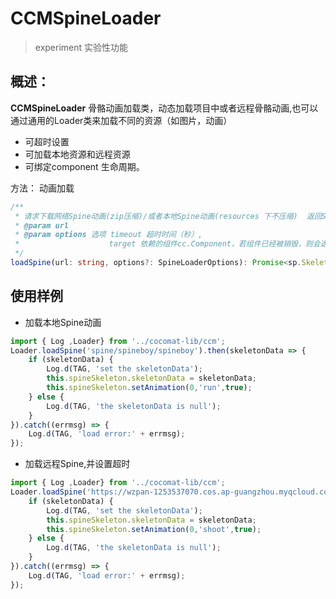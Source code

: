 # CCMSpineLoader
> experiment 实验性功能
## 概述：

**CCMSpineLoader** 骨骼动画加载类，动态加载项目中或者远程骨骼动画,也可以通过通用的Loader类来加载不同的资源（如图片，动画）

* 可超时设置
* 可加载本地资源和远程资源
* 可绑定component 生命周期。

方法： 动画加载

```typescript
/**
 * 请求下载网络Spine动画(zip压缩)/或者本地Spine动画(resources 下不压缩)  返回SkeletonData信息
 * @param url
 * @param options 选项 timeout 超时时间（秒）,
 *                    target 依赖的组件cc.Component，若组件已经被销毁，则会返回已销毁异常，需要catch          
 */
loadSpine(url: string, options?: SpineLoaderOptions): Promise<sp.SkeletonData>;
```

## 使用样例

* 加载本地Spine动画

```typescript
import { Log ,Loader} from '../cocomat-lib/ccm';
Loader.loadSpine('spine/spineboy/spineboy').then(skeletonData => {
    if (skeletonData) {
        Log.d(TAG, 'set the skeletonData');
        this.spineSkeleton.skeletonData = skeletonData;
        this.spineSkeleton.setAnimation(0,'run',true);
    } else {
        Log.d(TAG, 'the skeletonData is null');
    }
}).catch((errmsg) => {
    Log.d(TAG, 'load error:' + errmsg);
});
```

* 加载远程Spine,并设置超时

```typescript
import { Log ,Loader} from '../cocomat-lib/ccm';
Loader.loadSpine('https://wzpan-1253537070.cos.ap-guangzhou.myqcloud.com/misc/spineboy.zip',{timeout: 10}).then(skeletonData => {
    if (skeletonData) {
        Log.d(TAG, 'set the skeletonData');
        this.spineSkeleton.skeletonData = skeletonData;
        this.spineSkeleton.setAnimation(0,'shoot',true);
    } else {
        Log.d(TAG, 'the skeletonData is null');
    }
}).catch((errmsg) => {
    Log.d(TAG, 'load error:' + errmsg);
});
```



